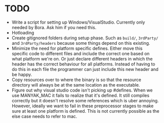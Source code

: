 # TODO
* Write a script for setting up Windows/VisualStudio. Currently only needed by Bora. Ask him if you need this.
* Hotloading
* Create gitignored folders during setup phase. Such as `build/`, `3rdParty/` and `3rdParty/headers` because some things depend on this existing.
* Minimize the need for platform specific defines. Either move this specific code to different files and include the correct one based on what platform we're on. Or just declare different headers in which the header has the correct behaviour for all platforms. Instead of having to do this in each file the programmer can just include this new header and be happy.
* Copy resources over to where the binary is so that the resource directory will always be at the same location as the executable.
* Figure out why visual studio code isn't picking up #defines. When we use MANYAK_MAC it fails to realize that it's defined. It still compiles correctly but it doesn't resolve some references which is uber annoying. However, ideally we want to fail in these preprocessor stages to make sure at least one platform is defined. This is not currently possible as the else case needs to refer to mac.
